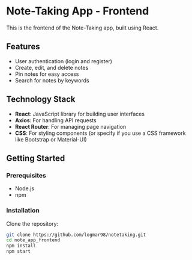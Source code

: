 # Note-Taking App - Frontend

This is the frontend of the Note-Taking app, built using React.

## Features
- User authentication (login and register)
- Create, edit, and delete notes
- Pin notes for easy access
- Search for notes by keywords

## Technology Stack
- **React**: JavaScript library for building user interfaces
- **Axios**: For handling API requests
- **React Router**: For managing page navigation
- **CSS**: For styling components (or specify if you use a CSS framework like Bootstrap or Material-UI)

## Getting Started

### Prerequisites
- Node.js
- npm

### Installation

Clone the repository:
   ```bash
   git clone https://github.com/logmar98/notetaking.git
   cd note_app_frontend
   npm install
   npm start
   ```